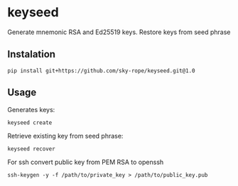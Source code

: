 # keyseed
Generate mnemonic RSA and Ed25519 keys. Restore keys from seed phrase

## Instalation
```
pip install git+https://github.com/sky-rope/keyseed.git@1.0
```

## Usage
Generates keys:
```
keyseed create
```
Retrieve existing key from seed phrase:
```
keyseed recover
```

For ssh convert public key from PEM RSA to openssh
```
ssh-keygen -y -f /path/to/private_key > /path/to/public_key.pub
```